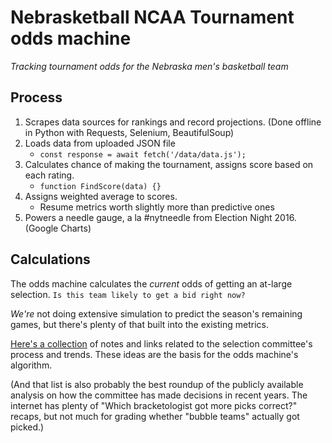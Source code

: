 # Nebrasketball NCAA Tournament odds machine
*Tracking tournament odds for the Nebraska men's basketball team*

## Process
1. Scrapes data sources for rankings and record projections. (Done offline in Python with Requests, Selenium, BeautifulSoup)
2. Loads data from uploaded JSON file 
	- `const response = await fetch('/data/data.js');`
3. Calculates chance of making the tournament, assigns score based on each rating.
	- `function FindScore(data) {}`
4. Assigns weighted average to scores.
    - Resume metrics worth slightly more than predictive ones
5. Powers a needle gauge, a la #nytneedle from Election Night 2016. (Google Charts)

## Calculations

The odds machine calculates the *current* odds of getting an at-large selection. `Is this team likely to get a bid right now?` 

*We're* not doing extensive simulation to predict the season's remaining games, but there's plenty of that built into the existing metrics.

[Here's a collection](bracket-notes.md) of notes and links related to the selection committee's process and trends. These ideas are the basis for the odds machine's algorithm. 

(And that list is also probably the best roundup of the publicly available analysis on how the committee has made decisions in recent years. The internet has plenty of "Which bracketologist got more picks correct?" recaps, but not much for grading  whether "bubble teams" actually got picked.)